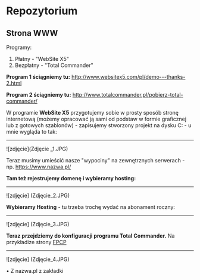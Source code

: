 # Repozytorium

## Strona WWW

Programy:

  1. Płatny - "WebSite X5"
  2. Bezpłatny - "Total Commander"

**Program 1 ściągniemy tu:** http://www.websitex5.com/pl/demo---thanks-2.html

**Program 2 ściągniemy tu:** http://www.totalcommander.pl/pobierz-total-commander/

  W programie **WebSite X5** przygotujemy sobie w prosty sposób stronę internetową (możemy opracować ją sami od podstaw w formie graficznej lub z gotowych szablonów) - zapisujemy stworzony projekt na dysku C: - u mnie wygląda to tak:
  
  -------------------------------------------------------------------------------------------------------------------

 ![zdjęcie](Zdjęcie _1.JPG)

Teraz musimy umieścić nasze "wypociny" na zewnętrznych serwerach - np. https://www.nazwa.pl/

**Tam też rejestrujemy domenę i wybieramy hosting:**

 -------------------------------------------------------------------------------------------------------------------

![zdjęcie] (Zdjęcie_2.JPG)


**Wybieramy Hosting** - tu trzeba trochę wydać na abonament roczny:

 -------------------------------------------------------------------------------------------------------------------

![zdjęcie] (Zdjęcie_3.JPG)

**Teraz przejdziemy do konfiguracji programu Total Commander.** Na przykładize strony [FPCP](http://www.psychotraumatologia.com.pl/)

 -------------------------------------------------------------------------------------------------------------------
![zdjęcie] (Zdjęcie_4.JPG)

  • Z nazwa.pl z zakładki
